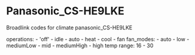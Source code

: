 # Panasonic_CS-HE9LKE
Broadlink codes for climate panasonic_CS-HE9LKE

operations:
        - 'off'
        - idle
        - auto
        - heat
        - cool
        - fan
fan_modes:
        - auto
        - low
        - mediumLow
        - mid
        - mediumHigh
        - high
temp range: 16 - 30
